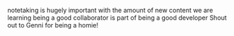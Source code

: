 notetaking is hugely important with the amount of new content we are learning
being a good collaborator is part of being a good developer
Shout out to Genni for being a homie!
